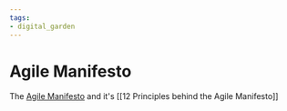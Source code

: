 ```yaml
---
tags: 
- digital_garden
---
```

# Agile Manifesto

The [Agile Manifesto](http://agilemanifesto.org/) and it's [[12 Principles behind the Agile Manifesto]]




